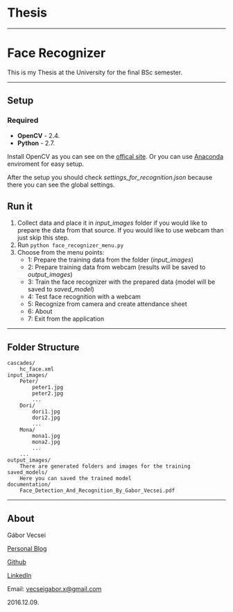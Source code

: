 # Thesis

--------------------------------

# Face Recognizer

This is my Thesis at the University for the final BSc semester.

-------------------------------

## Setup

### Required

- **OpenCV** - 2.4.
- **Python** - 2.7.

Install OpenCV as you can see on the [offical site](http://opencv.org/).
Or you can use [Anaconda](https://anaconda.org/) enviroment for easy setup.

After the setup you should check *settings_for_recognition.json* because there you can see the global settings.

## Run it

1. Collect data and place it in *input_images* folder if you would like to prepare the data from that source. If you would like to use webcam than just skip this step.
2. Run `python face_recognizer_menu.py`
3. Choose from the menu points:
	- 1: Prepare the training data from the folder (*input_images*)
	- 2: Prepare training data from webcam (results will be saved to *output_images*)
	- 3: Train the face recognizer with the prepared data (model will be saved to *saved_model*)
	- 4: Test face recognition with a webcam
	- 5: Recognize from camera and create attendance sheet
	- 6: About
	- 7: Exit from the application

-------------------------------

## Folder Structure

```
cascades/
	hc_face.xml
input_images/
	Peter/
		peter1.jpg
		peter2.jpg
		...
	Dori/
		dori1.jpg
		dori2.jpg
		...
	Mona/
		mona1.jpg
		mona2.jpg
		...
	...
output_images/
	There are generated folders and images for the training
saved_models/
	Here you can saved the trained model
documentation/
	Face_Detection_And_Recognition_By_Gabor_Vecsei.pdf
```

-------------------------------

## About

Gábor Vecsei

[Personal Blog](https://gaborvecsei.wordpress.com/)

[Github](https://github.com/gaborvecsei)

[LinkedIn](https://www.linkedin.com/in/gaborvecsei)

Email: vecseigabor.x@gmail.com

2016.12.09.